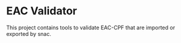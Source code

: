 # EAC Validator

This project contains tools to validate EAC-CPF that are imported or exported
by snac.